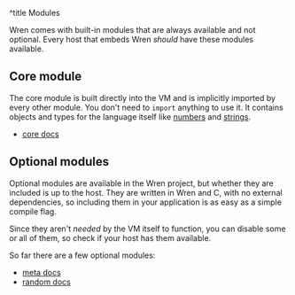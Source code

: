 ^title Modules

Wren comes with built-in modules that are always available and not optional.
Every host that embeds Wren _should_ have these modules available.

## Core module

The core module is built directly into the VM and is implicitly
imported by every other module. You don't need to `import` anything to use it.
It contains objects and types for the language itself like [numbers][] and [strings][].

[numbers]: core/num.html
[strings]: core/string.html

* [core docs](core)

## Optional modules

Optional modules are available in the Wren project, but whether they are included is up to the host.
They are written in Wren and C, with no external dependencies, so including them in
your application is as easy as a simple compile flag.

Since they aren't *needed* by the VM itself to function, you can
disable some or all of them, so check if your host has them available.

So far there are a few optional modules:

* [meta docs](meta)
* [random docs](random)

